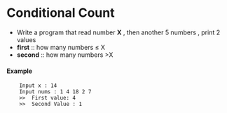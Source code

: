 # Conditional Count

- Write a program that read number **X** , then another 5 numbers , print 2 values
- **first** :: how many numbers ≤ X
- **second** :: how many numbers >X 
#### Example 
```
    Input x : 14
    Input nums : 1 4 18 2 7
    >>  First value: 4
    >>  Second Value : 1
```